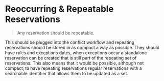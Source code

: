 Reoccurring & Repeatable Reservations
=====================================
> Any reservation should be repeatable.

This should be plugged into the conflict workflow and repeating reservations
should be stored in as compact a way as possible. They should have rules and
exceptions dates, when exceptions occur a
standalone reservation can be created that is still part of the repeating set of
reservations. This also means that it would be possible, although not compact,
to have repeating reservations regular reservations with a searchable identifier
that allows them to be updated as a set.
